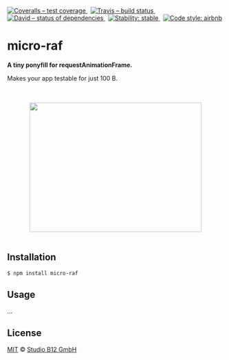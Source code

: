 [![Coveralls – test coverage
](https://img.shields.io/coveralls/studio-b12/micro-raf.svg?style=flat-square)
](https://coveralls.io/r/studio-b12/micro-raf)
 [![Travis – build status
](https://img.shields.io/travis/studio-b12/micro-raf/master.svg?style=flat-square)
](https://travis-ci.org/studio-b12/micro-raf)
 [![David – status of dependencies
](https://img.shields.io/david/studio-b12/micro-raf.svg?style=flat-square)
](https://david-dm.org/studio-b12/micro-raf)
 [![Stability: stable
](https://img.shields.io/badge/stability-stable-brightgreen.svg?style=flat-square)
](https://nodejs.org/api/documentation.html#documentation_stability_index)
 [![Code style: airbnb
](https://img.shields.io/badge/code%20style-airbnb-777777.svg?style=flat-square)
](https://github.com/airbnb/javascript)




micro-raf
=========

**A tiny ponyfill for requestAnimationFrame.**

Makes your app testable for just 100 B.




<p align="center"><a
  title="Graphic by the great Justin Mezzell"
  href="http://justinmezzell.tumblr.com/post/64389350063"
  >
  <br/>
  <br/>
  <img
    src="https://cdn.rawgit.com/studio-b12/micro-raf/ea83e8f/Readme/Hourglass.gif"
    width="400"
    height="300"
  />
  <br/>
  <br/>
</a></p>




Installation
------------

```sh
$ npm install micro-raf
```




Usage
-----

…




License
-------

[MIT][] © [Studio B12 GmbH][]

[MIT]:              ./License.md
[Studio B12 GmbH]:  http://www.studio-b12.de
